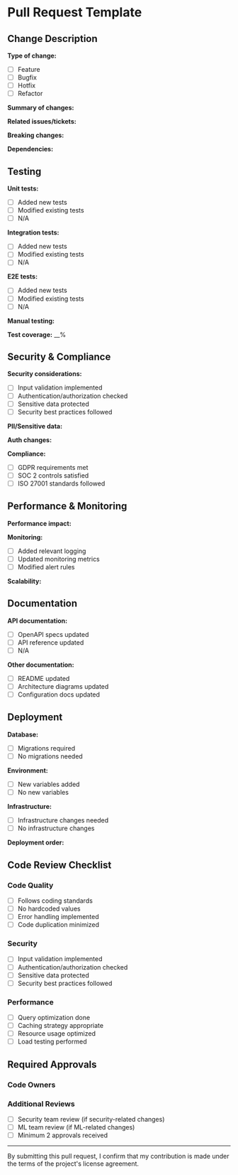 # Pull Request Template

## Change Description
<!-- Required: Provide a detailed description of the changes -->

**Type of change:**
- [ ] Feature
- [ ] Bugfix
- [ ] Hotfix
- [ ] Refactor

**Summary of changes:**
<!-- Describe what was changed and why -->

**Related issues/tickets:**
<!-- Link to related issues/tickets e.g. CS-123 -->

**Breaking changes:**
<!-- List any breaking changes or mark "None" -->

**Dependencies:**
<!-- List any added/modified dependencies or mark "None" -->

## Testing
<!-- Required: Document all testing performed -->

**Unit tests:**
- [ ] Added new tests
- [ ] Modified existing tests
- [ ] N/A

**Integration tests:**
- [ ] Added new tests
- [ ] Modified existing tests
- [ ] N/A

**E2E tests:**
- [ ] Added new tests
- [ ] Modified existing tests
- [ ] N/A

**Manual testing:**
<!-- Describe manual testing performed -->

**Test coverage:** __%
<!-- Must be >= 85% -->

## Security & Compliance
<!-- Required: Address security considerations -->

**Security considerations:**
- [ ] Input validation implemented
- [ ] Authentication/authorization checked
- [ ] Sensitive data protected
- [ ] Security best practices followed

**PII/Sensitive data:**
<!-- Document any PII/sensitive data handling -->

**Auth changes:**
<!-- Document any authentication/authorization changes -->

**Compliance:**
- [ ] GDPR requirements met
- [ ] SOC 2 controls satisfied
- [ ] ISO 27001 standards followed

## Performance & Monitoring
<!-- Required: Document performance impact -->

**Performance impact:**
<!-- Describe performance impact and optimizations -->

**Monitoring:**
- [ ] Added relevant logging
- [ ] Updated monitoring metrics
- [ ] Modified alert rules

**Scalability:**
<!-- Document scalability considerations -->

## Documentation
<!-- Required: Document all documentation updates -->

**API documentation:**
- [ ] OpenAPI specs updated
- [ ] API reference updated
- [ ] N/A

**Other documentation:**
- [ ] README updated
- [ ] Architecture diagrams updated
- [ ] Configuration docs updated

## Deployment
<!-- Required: Document deployment requirements -->

**Database:**
- [ ] Migrations required
- [ ] No migrations needed

**Environment:**
- [ ] New variables added
- [ ] No new variables

**Infrastructure:**
- [ ] Infrastructure changes needed
- [ ] No infrastructure changes

**Deployment order:**
<!-- Document deployment sequence if applicable -->

## Code Review Checklist

### Code Quality
- [ ] Follows coding standards
- [ ] No hardcoded values
- [ ] Error handling implemented
- [ ] Code duplication minimized

### Security
- [ ] Input validation implemented
- [ ] Authentication/authorization checked
- [ ] Sensitive data protected
- [ ] Security best practices followed

### Performance
- [ ] Query optimization done
- [ ] Caching strategy appropriate
- [ ] Resource usage optimized
- [ ] Load testing performed

## Required Approvals
<!-- Do not modify: Auto-populated based on changes -->

### Code Owners
<!-- Required reviewers based on changed files -->

### Additional Reviews
- [ ] Security team review (if security-related changes)
- [ ] ML team review (if ML-related changes)
- [ ] Minimum 2 approvals received

---
By submitting this pull request, I confirm that my contribution is made under the terms of the project's license agreement.